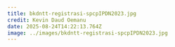 ```yaml
---
title: bkdntt-registrasi-spcpIPDN2023.jpg
credit: Kevin Daud Oemanu
date: 2025-08-24T14:22:13.764Z
image: ../images/bkdntt-registrasi-spcpIPDN2023.jpg
---
```


